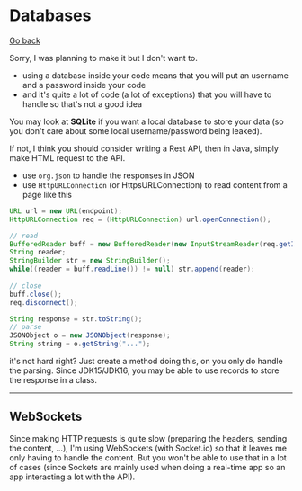 # Databases

[Go back](../../index.md#advanced)

Sorry, I was planning to make it but I don't want to.

* using a database inside your code means that you will put an username and a password inside your code
* and it's quite a lot of code (a lot of exceptions) that you will have to handle so that's not a good idea
  
You may look at **SQLite** if you want a local database to store your data (so you don't care about some local username/password being leaked).

If not, I think you should consider writing a Rest API, then in Java, simply make HTML request to the API.

* use `org.json` to handle the responses in JSON
* use `HttpURLConnection` (or HttpsURLConnection) to read content from a page like this
  
```java
URL url = new URL(endpoint);
HttpURLConnection req = (HttpURLConnection) url.openConnection();

// read 
BufferedReader buff = new BufferedReader(new InputStreamReader(req.getInputStream()));
String reader;
StringBuilder str = new StringBuilder();
while((reader = buff.readLine()) != null) str.append(reader);
            
// close
buff.close();
req.disconnect();

String response = str.toString();
// parse
JSONObject o = new JSONObject(response);
String string = o.getString("...");
```

it's not hard right? Just create a method doing this, on you only do handle the parsing. Since JDK15/JDK16, you may be able to use records to store the response in a class.

<hr class="sl">

## WebSockets

Since making HTTP requests is quite slow (preparing the headers, sending the content, ...), I'm using WebSockets (with Socket.io) so that it leaves me only having to handle the content. But you won't be able to use that in a lot of cases (since Sockets are mainly used when doing a real-time app so an app interacting a lot with the API).
